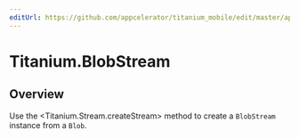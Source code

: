 ```yaml
---
editUrl: https://github.com/appcelerator/titanium_mobile/edit/master/apidoc/Titanium/BlobStream.yml
---
```

# Titanium.BlobStream

<TypeHeader/>

## Overview

Use the <Titanium.Stream.createStream> method to create a `BlobStream` instance from a
`Blob`.

<ApiDocs/>
